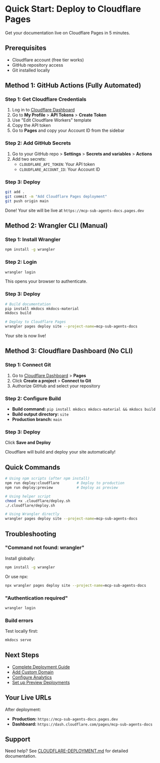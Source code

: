 # Quick Start: Deploy to Cloudflare Pages

Get your documentation live on Cloudflare Pages in 5 minutes.

## Prerequisites

- Cloudflare account (free tier works)
- GitHub repository access
- Git installed locally

## Method 1: GitHub Actions (Fully Automated)

### Step 1: Get Cloudflare Credentials

1. Log in to [Cloudflare Dashboard](https://dash.cloudflare.com)
2. Go to **My Profile** > **API Tokens** > **Create Token**
3. Use "Edit Cloudflare Workers" template
4. Copy the API token
5. Go to **Pages** and copy your Account ID from the sidebar

### Step 2: Add GitHub Secrets

1. Go to your GitHub repo > **Settings** > **Secrets and variables** > **Actions**
2. Add two secrets:
   - `CLOUDFLARE_API_TOKEN`: Your API token
   - `CLOUDFLARE_ACCOUNT_ID`: Your Account ID

### Step 3: Deploy

```bash
git add .
git commit -m "Add Cloudflare Pages deployment"
git push origin main
```

Done! Your site will be live at `https://mcp-sub-agents-docs.pages.dev`

## Method 2: Wrangler CLI (Manual)

### Step 1: Install Wrangler

```bash
npm install -g wrangler
```

### Step 2: Login

```bash
wrangler login
```

This opens your browser to authenticate.

### Step 3: Deploy

```bash
# Build documentation
pip install mkdocs mkdocs-material
mkdocs build

# Deploy to Cloudflare Pages
wrangler pages deploy site --project-name=mcp-sub-agents-docs
```

Your site is now live!

## Method 3: Cloudflare Dashboard (No CLI)

### Step 1: Connect Git

1. Go to [Cloudflare Dashboard](https://dash.cloudflare.com) > **Pages**
2. Click **Create a project** > **Connect to Git**
3. Authorize GitHub and select your repository

### Step 2: Configure Build

- **Build command:** `pip install mkdocs mkdocs-material && mkdocs build`
- **Build output directory:** `site`
- **Production branch:** `main`

### Step 3: Deploy

Click **Save and Deploy**

Cloudflare will build and deploy your site automatically!

## Quick Commands

```bash
# Using npm scripts (after npm install)
npm run deploy:cloudflare        # Deploy to production
npm run deploy:preview           # Deploy as preview

# Using helper script
chmod +x .cloudflare/deploy.sh
./.cloudflare/deploy.sh

# Using Wrangler directly
wrangler pages deploy site --project-name=mcp-sub-agents-docs
```

## Troubleshooting

### "Command not found: wrangler"

Install globally:
```bash
npm install -g wrangler
```

Or use npx:
```bash
npx wrangler pages deploy site --project-name=mcp-sub-agents-docs
```

### "Authentication required"

```bash
wrangler login
```

### Build errors

Test locally first:
```bash
mkdocs serve
```

## Next Steps

- [Complete Deployment Guide](CLOUDFLARE-DEPLOYMENT.md)
- [Add Custom Domain](CLOUDFLARE-DEPLOYMENT.md#custom-domain-setup)
- [Configure Analytics](CLOUDFLARE-DEPLOYMENT.md#analytics)
- [Set up Preview Deployments](CLOUDFLARE-DEPLOYMENT.md#preview-deployments)

## Your Live URLs

After deployment:
- **Production:** `https://mcp-sub-agents-docs.pages.dev`
- **Dashboard:** `https://dash.cloudflare.com/pages/mcp-sub-agents-docs`

## Support

Need help? See [CLOUDFLARE-DEPLOYMENT.md](CLOUDFLARE-DEPLOYMENT.md) for detailed documentation.

